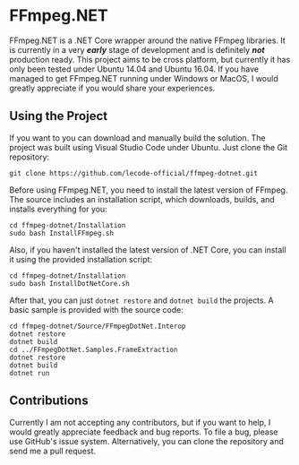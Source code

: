 # FFmpeg.NET

FFmpeg.NET is a .NET Core wrapper around the native FFmpeg libraries. It is currently in a very ***early*** stage of development and is definitely ***not***
production ready. This project aims to be cross platform, but currently it has only been tested under Ubuntu 14.04 and Ubuntu 16.04. If you have managed to
get FFmpeg.NET running under Windows or MacOS, I would greatly appreciate if you would share your experiences.

## Using the Project

If you want to you can download and manually build the solution. The project was built using Visual Studio Code under Ubuntu. Just clone the Git repository:

```batch
git clone https://github.com/lecode-official/ffmpeg-dotnet.git
```

Before using FFmpeg.NET, you need to install the latest version of FFmpeg. The source includes an installation script, which downloads, builds, and installs
everything for you:

```batch
cd ffmpeg-dotnet/Installation
sudo bash InstallFFmpeg.sh
```

Also, if you haven't installed the latest version of .NET Core, you can install it using the provided installation script:

```batch
cd ffmpeg-dotnet/Installation
sudo bash InstallDotNetCore.sh
```

After that, you can just `dotnet restore` and `dotnet build` the projects. A basic sample is provided with the source code:

```batch
cd ffmpeg-dotnet/Source/FFmpegDotNet.Interop
dotnet restore
dotnet build
cd ../FFmpegDotNet.Samples.FrameExtraction
dotnet restore
dotnet build
dotnet run
```

## Contributions

Currently I am not accepting any contributors, but if you want to help, I would greatly appreciate feedback and bug reports. To file a bug, please use GitHub's
issue system. Alternatively, you can clone the repository and send me a pull request.
